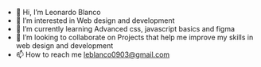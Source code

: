 - 👋 Hi, I’m Leonardo Blanco
- 👀 I’m interested in Web design and development
- 🌱 I’m currently learning Advanced css, javascript basics and figma
- 💞️ I’m looking to collaborate on Projects that help me improve my skills in web design and development
- 📫 How to reach me leblanco0903@gmail.com

<!---
LBlanco0903/LBlanco0903 is a ✨ special ✨ repository because its `README.md` (this file) appears on your GitHub profile.
You can click the Preview link to take a look at your changes.
--->
